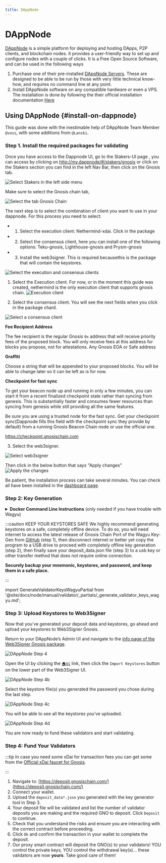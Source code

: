 ```yaml
---
title: DAppNode
---
```


# DAppNode

[DAppNode](https://dappnode.com/) is a simple platform for deploying and hosting DApps, P2P clients, and blockchain nodes. It provides a user-friendly way to set up and configure nodes with a couple of clicks.  It is a Free Open Source Software, and can be used in the following ways

1. Purchase one of their pre-installed [DAppNode Servers](https://dappnode.com/en-us/collections/frontpage). These are designed to be able to be run by those with very little technical know-how, and requires no command line at any point.
2. Install DAppNode software on any compatible hardware or even a VPS. The installation is done by following the their official installation documentation [Here](https://docs.dappnode.io/user/quick-start/Core/installation)

## Using DAppNode {#install-on-dappnode}

This guide was done with the inestimable help of DAppNode Team Member `@voss`, with some additions from `@Lanski`.

### Step 1. Install the required packages for validating

Once you have access to the Dappnode UI, go to the Stakers-UI page , you can access by clicking on http://my.dappnode/#/stakers/gnosis or click on the Stakers section you can find in the left Nav Bar, then click on the Gnosis tab.

![Select Stakers in the left side menu](/img/node/dappnode-left-menu.png)

Make sure to select the Gnosis chain tab,

![Select the tab Gnosis Chain](/img/node/dappnode-stakers-ui.png)

The next step is to select the combination of client you want to use in your dappnode. For this process you need to select:

- 1. Select the execution client: Nethermind-xdai. Click in the package
- 2. Select the consensus client, here you can install one of the following options: Teku-gnosis, Lighthouse-gnosis and Prysm-gnosis
- 3. Install the web3signer. This is required becausethis is the package that will contain the keystores.

![Select the execution and consensus clients](/img/node/dappnode-stakers-ui-2.png)

1. Select the Execution client. For now, or in the moment this guide was created, nethermind is the only execution client that supports gnosis chain.
   ![Execution client ](/img/node/dappnode-execution-client.png)

2. Select the consensus client. You will see the next fields when you click in the package chard.

![Select a consensus client](/img/node/dappnode-consensus-client.png)

**Fee Recipient Address**

The fee recipient is the regular Gnosis `0x` address that will receive priority fees of the proposed block. You will only receive fees at this address for blocks you propose, not for attestations. Any Gnosis EOA or Safe address

**Graffiti**

Choose a string that will be appended to your proposed blocks. You will be able to change later so it can be left as is for now.

**Checkpoint for fast sync**

To get your beacon node up and running in only a few minutes, you can start it from a recent finalized checkpoint state rather than syncing from genesis. This is substantially faster and consumes fewer resources than syncing from genesis while still providing all the same features.

Be sure you are using a trusted node for the fast sync. Get your checkpoint sync(Dappnode fills this field with the checkpoint sync they provide by default) from a running Gnosis Beacon Chain node or use the official one.

https://checkpoint.gnosischain.com

3. Select the web3signer.

![Select web3signer](/img/node/dappnode-web3signer-stakers.png)

Then click in the below button that says "Apply changes"
![Apply the changes](/img/node/dappnode-stakers-ui-apply.png)

Be patient, the installation process can take several minutes. You can check all have been installed in the [dashboard page](http://my.dappnode/#/dashboard).

### Step 2: Key Generation

<details>
  <summary><strong>Docker Command Line Instructions</strong> (only needed if you have trouble with Wagyu)</summary>
  <div>
    <div>
      <ol>
        <li>Pull the docker image for the data generator<br/>
          <pre>docker pull ghcr.io/gnosischain/validator-data-generator:latest</pre>
        </li>
        <li>If this is your first time running the process and there is no an existing mnemonic to generate keystores and deposit data, replace the variables below with your info then run the command.
        <pre>docker run -it --rm -v /path/to/validator_keys:/app/validator_keys ghcr.io/gnosischain/validator-data-generator:latest new-mnemonic --num_validators=NUM --mnemonic_language=english --chain=gnosis --folder=/app/validator_keys --eth1_withdrawal_address=WITHDRAWAL_ADDRESS</pre>
        </li>
        <li>Choose a secure password and confirm. You will be shown a mnemonic seed phrase. Write down and store your keystore password and mnemonic safely offline.<br/>
          <img src="/img/node/dappnode-step3.png"/>
          Following execution, the path you defined for <code>/path/to/validator_keys</code> will contain the keystores and <code>deposit_data*.json</code> file.
        </li>
      </ol>
    </div>
    <details>
      <summary>Drop down for variable descriptions</summary>
        <div>
          <ul>
            <li><code>NUM</code> The number of signing keys (validators) to generate.</li>
            <li><code>START_NUM</code> Index for the first validator key. If this is the first time generating keys with this mnemonic, use 0. If keys were previously generated with this mnemonic, use the subsequent index number (e.g., if 4 keys have been generated before (keys #0, #1, #2, #3, then enter 4 here).</li>
            <li><code>WITHDRAWAL_ADDRESS</code> Use this parameter to provide a regular Gnosis Chain <code>0x</code> address for mGNO withdrawal. This parameter can also be omitted to generate withdrawal credentials with the mnemonic-derived withdrawal public key in the <a href="https://eips.ethereum.org/EIPS/eip-2334#eth2-specific-parameters">EIP-2334 format</a> (ETH2 address format). <strong>Withdrawals will not be available until after the Shanghai upgrade.</strong></li>
            <li><code>/path/to/</code> should be replaced with a valid and existing path where you want to create the validator_keys folder. Or, to create the validator_keys folder in your current working directory, use <code>$(PWD)/validator_keys:/app/validator_keys</code></li>
            <li>More details about command line arguments can be found <a href="https://github.com/gnosischain/validator-data-generator">here</a></li>
          </ul>
      </div>
    </details>
  </div>
</details>

:::caution KEEP YOUR KEYSTORES SAFE
We highly recommend generating keystores on a safe, completely offline device. To do so, you will need internet to access the latest release of Gnosis Chain Port of the Wagyu Key-Gen from [GitHub](https://github.com/alexpeterson91/wagyu-key-gen/releases) (step 1), then disconnect internet or better yet copy the program to a USB drive to proceed with completely offline key generation (step 2), then finally save your deposit_data.json file (step 3) to a usb key or other transfer method that does not require online connection.

**Securely backup your mnemonic, keystores, and password, and keep them in a safe place.**

:::

import GenerateValidatorKeysWagyuPartial from '@site/docs/node/manual/validator/\_partials/\_generate_validator_keys_wagyu.md';

<GenerateValidatorKeysWagyuPartial />

### Step 3: Upload Keystores to Web3Signer

Now that you’ve generated your deposit data and keystores, go ahead and upload your keystores to Web3Signer Gnosis.

Return to your DAppNode’s Admin UI and navigate to the [info page of the Web3Signer Gnosis package](http://my.dappnode/#/packages/web3signer-gnosis.dnp.dappnode.eth/info).

![DAppNode Step 4](/img/node/dappnode-step4.png)

Open the UI by clicking the [`🏠Ui`](http://brain.web3signer-gnosis.dappnode/) link, then click the `Import Keystores` button on the lower part of the Web3Signer UI.

![DAppNode Step 4b](/img/node/dappnode-step4b.png)

Select the keystore file(s) you generated the password you chose during the last step.

![DAppNode Step 4c](/img/node/dappnode-step4c.png)

You will be able to see all the keystores you’ve uploaded.

![DAppNode Step 4d](/img/node/dappnode-step4d.png)

You are now ready to fund these validators and start validating.

### Step 4: Fund Your Validators

:::tip
In case you need some xDai for transaction fees you can get some from the [Official xDai faucet for Gnosis](https://gnosisfaucet.com/).

:::

1. Navigate to: [https://deposit.gnosischain.com/](https://deposit.gnosischain.com/)
2. Connect your wallet.
3. Upload the `deposit_data*.json` you generated with the key generator tool in Step 3.
4. Your deposit file will be validated and list the number of validator deposits you are making and the required GNO to deposit. Click `Deposit` to continue.
5. Check that you understand the risks and ensure you are interacting with the correct contract before proceeding.
6. Click `Ok` and confirm the transaction in your wallet to complete the deposit.
7. Our proxy smart contract will deposit the GNO(s) to your validators! YOU control the private keys, YOU control the withdrawal key(s)... these validators are now **yours**. Take good care of them!

